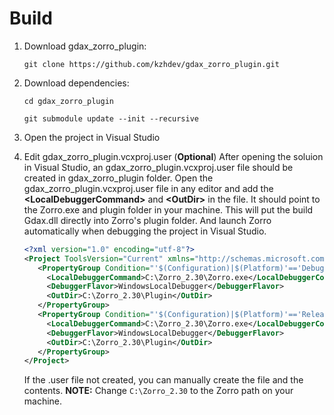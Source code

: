 # Build

1. Download gdax_zorro_plugin:

   ```git clone https://github.com/kzhdev/gdax_zorro_plugin.git```
1. Download dependencies:

   ```cd gdax_zorro_plugin```

   ```git submodule update --init --recursive```
1. Open the project in Visual Studio
1. Edit gdax_zorro_plugin.vcxproj.user (**Optional**)
   After opening the soluion in Visual Studio, an gdax_zorro_plugin.vcxproj.user file should be created in gdax_zorro_plugin folder. Open the gdax_zorro_plugin.vcxproj.user file in any editor and add the **\<LocalDebuggerCommand>** and **\<OutDir>** in the file. It should point to the Zorro.exe and plugin folder in your machine. This will put the build Gdax.dll directly into Zorro's plugin folder. And launch Zorro automatically when debugging the project in Visual Studio.

   ``` XML
   <?xml version="1.0" encoding="utf-8"?>
   <Project ToolsVersion="Current" xmlns="http://schemas.microsoft.com/developer/msbuild/2003">
      <PropertyGroup Condition="'$(Configuration)|$(Platform)'=='Debug|Win32'">
        <LocalDebuggerCommand>C:\Zorro_2.30\Zorro.exe</LocalDebuggerCommand>
        <DebuggerFlavor>WindowsLocalDebugger</DebuggerFlavor>
        <OutDir>C:\Zorro_2.30\Plugin</OutDir>
      </PropertyGroup>
      <PropertyGroup Condition="'$(Configuration)|$(Platform)'=='Release|Win32'">
        <LocalDebuggerCommand>C:\Zorro_2.30\Zorro.exe</LocalDebuggerCommand>
        <DebuggerFlavor>WindowsLocalDebugger</DebuggerFlavor>
        <OutDir>C:\Zorro_2.30\Plugin</OutDir>
      </PropertyGroup>
   </Project>
   ```

   If the .user file not created, you can manually create the file and the contents.
   **NOTE:** Change ``C:\Zorro_2.30`` to the Zorro path on your machine.
